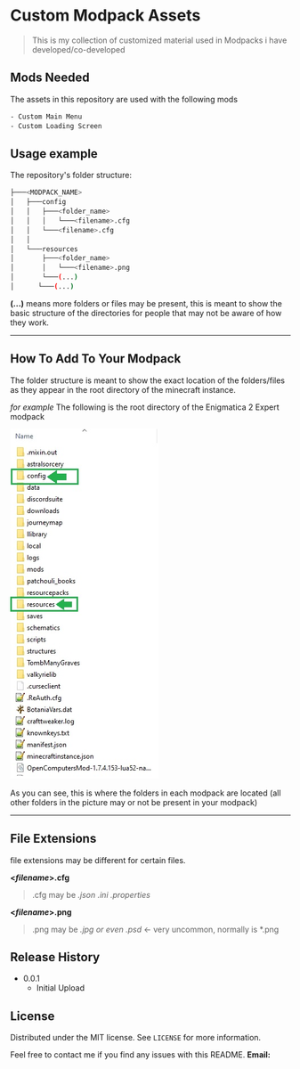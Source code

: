 # Custom Modpack Assets
> This is my collection of customized material used in Modpacks i have developed/co-developed

## Mods Needed
The assets in this repository are used with the following mods
```sh
- Custom Main Menu 
- Custom Loading Screen	
```

## Usage example

The repository's folder structure:
```bash
├───<MODPACK_NAME>
│   ├───config
│   │   ├───<folder_name>
│   │	│	└───<filename>.cfg
│   │   └───<filename>.cfg
│   │
│   └───resources
│       ├───<folder_name>
│       │   └───<filename>.png
│       └───(...)
│	   └───(...)
```
**(...)** means more folders or files may be present, this is meant to show the basic structure of the 
directories for people that may not be aware of how they work.

---
## How To Add To Your Modpack
The folder structure is meant to show the exact location of the folders/files as they appear in the root
directory of the minecraft instance. 

*for example*
The following is the root directory of the Enigmatica 2 Expert modpack

![](rootdirectory.jpg)

As you can see, this is where the folders in each modpack are located 
(all other folders in the picture may or not be present in your modpack)

---
## File Extensions
   file extensions may be different for certain files.

**<*filename*>.cfg** 

>.cfg may be *.json .ini .properties*

**<*filename*>.png** 

>.png may be *.jpg or even .psd* <- very uncommon, normally is *.png

## Release History

* 0.0.1
    * Initial Upload

## License

Distributed under the MIT license. See ``LICENSE`` for more information.

Feel free to contact me if you find any issues with this README.
**Email:** 
